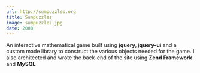 ```yaml
---
url: http://sumpuzzles.org
title: Sumpuzzles
image: sumpuzzles.jpg
date: 2008
---
```

An interactive mathematical game built using **jquery, jquery-ui** and a custom made library to construct the various objects needed for the game. I also architected and wrote the back-end of the site using **Zend Framework** and **MySQL**